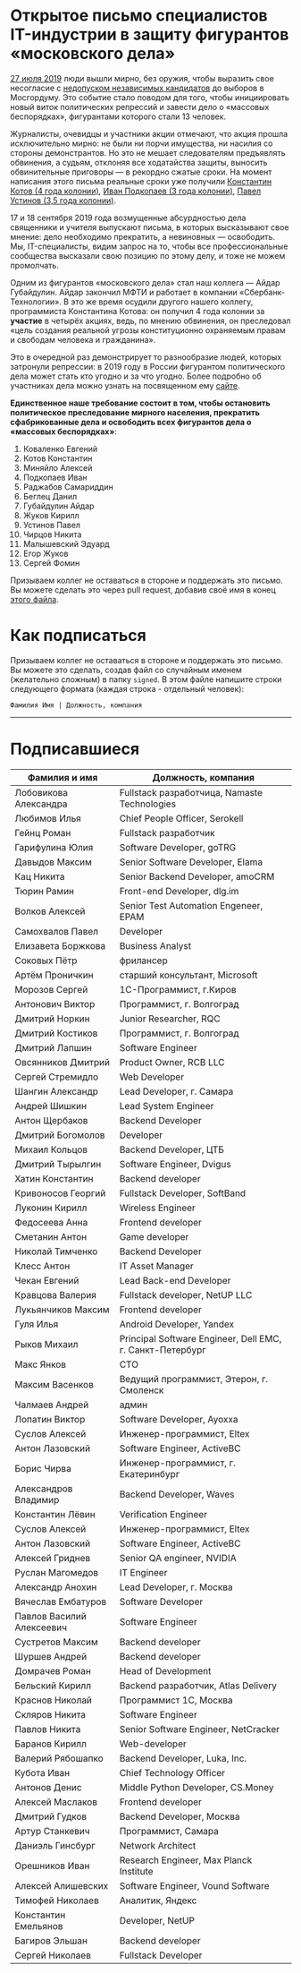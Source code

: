 # Открытое письмо специалистов IT-индустрии в защиту фигурантов «московского дела»

[27 июля 2019](https://ovdinfo.org/news/2019/07/27/miting-u-merii-moskvy-27-iyulya-2019-goda-i-ego-posledstviya-onlayn) люди вышли мирно, без оружия, чтобы выразить свое несогласие с [недопуском независимых кандидатов](https://www.bbc.com/russian/features-49127945) до выборов в Мосгордуму. Это событие стало поводом для того, чтобы инициировать новый виток политических репрессий и завести дело о «массовых беспорядках», фигурантами которого стали 13 человек.

Журналисты, очевидцы и участники акции отмечают, что акция прошла исключительно мирно: не были ни порчи имущества, ни насилия со стороны демонстрантов. Но это не мешает следователям предъявлять обвинения, а судьям, отклоняя все ходатайства защиты, выносить обвинительные приговоры — в рекордно сжатые сроки. На момент написания этого письма реальные сроки уже получили [Константин Котов (4 года колонии)](https://www.interfax.ru/russia/675323), [Иван Подкопаев (3 года колонии)](https://www.interfax.ru/moscow/674950), [Павел Устинов (3,5 года колонии)](https://www.interfax.ru/russia/676593).

17 и 18 сентября 2019 года возмущенные абсурдностью дела священники и учителя выпускают письма, в которых высказывают свое мнение: дело необходимо прекратить, а невиновных — освободить. Мы, IT-специалисты, видим запрос на то, чтобы все профессиональные сообщества высказали свою позицию по этому делу, и тоже не можем промолчать.

Одним из фигурантов «московского дела» стал наш коллега — Айдар Губайдулин. Айдар закончил МФТИ и работает в компании «Сбербанк-Технологии». В это же время осудили другого нашего коллегу, программиста Константина Котова: он получил 4 года колонии за **участие** в четырёх акциях, ведь, по мнению обвинения, он преследовал «цель создания реальной угрозы конституционно охраняемым правам и свободам человека и гражданина».

Это в очередной раз демонстрирует то разнообразие людей, которых затронули репрессии: в 2019 году в России фигурантом политического дела может стать кто угодно и за что угодно. Более подробно об участниках дела можно узнать на посвященном ему [сайте](https://delo212.ru/arestanty).

**Единственное наше требование состоит в том, чтобы остановить политическое преследование мирного населения, прекратить сфабрикованные дела и освободить всех фигурантов дела о «массовых беспорядках»**: 
1. Коваленко Евгений 
2. Котов Константин 
3. Миняйло Алексей 
4. Подкопаев Иван 
5. Раджабов Самариддин 
6. Беглец Данил 
7. Губайдулин Айдар 
8. Жуков Кирилл 
9. Устинов Павел 
10. Чирцов Никита 
11. Малышевский Эдуард 
12. Егор Жуков
13. Сергей Фомин

Призываем коллег не оставаться в стороне и поддержать это письмо. Вы можете сделать это через pull request, добавив своё имя в конец [этого файла](https://github.com/developers-against-repressions/case-212/edit/master/README.md).

# Как подписаться

Призываем коллег не оставаться в стороне и поддержать это письмо. Вы можете это сделать, создав
файл со случайным именем (желательно сложным) в папку `signed`. В этом файле напишите строки
следующего формата (каждая строка - отдельный человек):
```
Фамилия Имя | Должность, компания
```

***

# Подписавшиеся

| Фамилия и имя                      |  Должность, компания                    |
|------------------------------------|-----------------------------------------|
| Лобовикова Александра          | Fullstack разработчица, Namaste Technologies       |
| Любимов Илья                   | Chief People Officer, Serokell                     |
| Гейнц Роман                    | Fullstack разработчик                              |
| Гарифулина Юлия                | Software Developer, goTRG                          |
| Давыдов Максим                 | Senior Software Developer, Elama                   |
| Кац Никита                     | Senior Backend Developer, amoCRM                   |
| Тюрин Рамин                    | Front-end Developer, dlg.im                        |
| Волков Алексей                 | Senior Test Automation Engeneer, EPAM              |
| Самохвалов Павел               | Developer                                          |
| Елизавета Боржкова             | Business Analyst                                   |
| Соковых Пётр                   | фрилансер                                          |
| Артём Проничкин                | старший консультант, Microsoft                     |
| Морозов Сергей                 | 1С-Программист, г.Киров                            |
| Антонович Виктор               | Программист, г. Волгоград                          |
| Дмитрий Норкин                 | Junior Researcher, RQC                             |
| Дмитрий Костиков               | Программист, г. Волгоград                          |
| Дмитрий Лапшин                 | Software Engineer                                  |
| Овсянников Дмитрий             | Product Owner, RCB LLC                             |
| Сергей Стремидло               | Web Developer                                      |
| Шангин Александр               | Lead Developer, г. Самара                          |
| Андрей Шишкин                  | Lead System Engineer                               |
| Антон Щербаков                 | Backend Developer                                  |
| Дмитрий Богомолов              | Developer                                          |
| Михаил Кольцов                 | Backend Developer, ЦТБ                             |
| Дмитрий Тырылгин               | Software Engineer, Dvigus                          |
| Хатин Константин               | Backend developer                                  |
| Кривоносов Георгий             | Fullstack Developer, SoftBand                      |
| Луконин Кирилл                 | Wireless Engineer                                  |
| Федосеева Анна                 | Frontend developer                                 |
| Сметанин Антон                 | Game developer                                     |
| Николай Тимченко               | Backend Developer                                  |
| Клeсс Антoн                    | IT Asset Manager                                   |
| Чекан Евгений                  | Lead Back-end Developer                            |
| Кравцова Валерия               | Fullstack developer, NetUP LLC                     |
| Лукьянчиков Максим             | Frontend developer                                 |
| Гуля Илья                      | Android Developer, Yandex                          |
| Рыков Михаил                   | Principal Software Engineer, Dell EMC, г. Санкт-Петербург |
| Макс Янков                     | CTO                                                |
| Максим Васенков                | Ведущий программист, Этерон, г. Смоленск           |
| Чалмаев Андрей                 | админ                                              |
| Лопатин Виктор                 | Software Developer, Ayoxxa                         |
| Суслов Алексей                 | Инженер-программист, Eltex                         |
| Антон Лазовский                | Software Engineer, ActiveBC                        |
| Борис Чирва                    | Инженер-программист, г. Екатеринбург               |
| Александров Владимир           | Backend Developer, Waves                           |
| Константин Лёвин               | Verification Engineer                              |
| Суслов Алексей                 | Инженер-программист, Eltex                         |
| Антон Лазовский                | Software Engineer, ActiveBC                        |
| Алексей Гриднев                | Senior QA engineer, NVIDIA                         |
| Руслан Магомедов               | IT Engineer                                        |
| Александр Анохин               | Lead Developer, г. Москва                          |
| Вячеслав Ембатуров             | Software Developer                                 |
| Павлов Василий Алексеевич      | Software Engineer                                  |
| Сустретов Максим               | Backend developer                                  |
| Шуршев Андрей                  | Backend developer                                  |
| Домрачев Роман                 | Head of Development                                |
| Бельский Кирилл                | Backend разработчик, Atlas Delivery                |
| Краснов Николай                | Программист 1С, Москва                             |
| Скляров Никита                 | Software Engineer                                  |
| Павлов Никита                  | Senior Software Engineer, NetCracker               |
| Баранов Кирилл                 | Web-developer                                      |
| Валерий Рябошапко              | Backend Developer, Luka, Inc.                      |
| Кубота Иван                    | Chief Technology Officer                           |
| Антонов Денис                  | Middle Python Developer, CS.Money                  |
| Алексей Маслаков               | Frontend developer                                 |
| Дмитрий Гудков                 | Backend Developer, Москва                          |
| Артур Станкевич                | Программист, Самара                                |
| Даниэль Гинсбург               | Network Architect                                  |
| Орешников Иван                 | Research Engineer, Max Planck Institute            |
| Алексей Алишевских             | Software Engineer, Vound Software                  |
| Тимофей Николаев               | Аналитик, Яндекс                                   |
| Константин Емельянов           | Developer, NetUP                                   |
| Багиров Эльшан                 | Backend developer                                  |
| Сергей Николаев                | Fullstack Developer                                |
